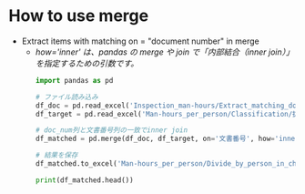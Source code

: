 # How to use merge

- Extract items with matching on = "document number" in merge
  - *how='inner' は、pandas の merge や join で「内部結合（inner join）」を指定するための引数です。*
    ```Python
    import pandas as pd
    
    # ファイル読み込み
    df_doc = pd.read_excel('Inspection_man-hours/Extract_matching_doc_num.xlsx')
    df_target = pd.read_excel('Man-hours_per_person/Classification/抜取検査.xlsx')
    
    # doc_num列と文書番号列の一致でinner join
    df_matched = pd.merge(df_doc, df_target, on='文書番号', how='inner')
    
    # 結果を保存
    df_matched.to_excel('Man-hours_per_person/Divide_by_person_in_charge.xlsx', index=False)
    
    print(df_matched.head())

    ```
